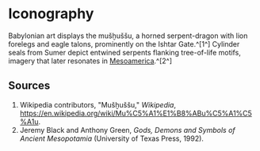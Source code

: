 # Iconography

Babylonian art displays the mušḫuššu, a horned serpent-dragon with lion forelegs and eagle talons, prominently on the Ishtar Gate.^[1^] Cylinder seals from Sumer depict entwined serpents flanking tree-of-life motifs, imagery that later resonates in [Mesoamerica](../../Mesoamerica/Iconography/README.md).^[2^]

## Sources
1. Wikipedia contributors, "Mušḫuššu," *Wikipedia*, <https://en.wikipedia.org/wiki/Mu%C5%A1%E1%B8%ABu%C5%A1%C5%A1u>.
2. Jeremy Black and Anthony Green, *Gods, Demons and Symbols of Ancient Mesopotamia* (University of Texas Press, 1992).
